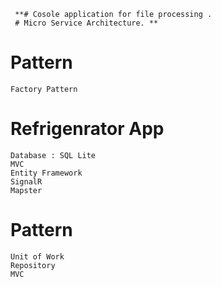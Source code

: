      **# Cosole application for file processing .
     # Micro Service Architecture. **
   # Pattern
    Factory Pattern

# Refrigenrator App
    Database : SQL Lite
    MVC 
    Entity Framework
    SignalR
    Mapster
  # Pattern
    Unit of Work 
    Repository
    MVC 
